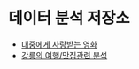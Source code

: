 # 데이터 분석 저장소
- [대중에게 사랑받는 영화](https://github.com/googolhkl/dataAnalysis/tree/master/movie)
- [강릉의 여행/맛집관련 분석](https://github.com/googolhkl/dataAnalysis/tree/master/matzip)

